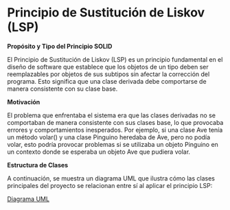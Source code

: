 # **Principio de Sustitución de Liskov (LSP)**

**Propósito y Tipo del Principio SOLID**

El Principio de Sustitución de Liskov (LSP) es un principio fundamental en el diseño de software que establece que los objetos de un tipo deben ser reemplazables por objetos de sus subtipos sin afectar la corrección del programa. Esto significa que una clase derivada debe comportarse de manera consistente con su clase base.

**Motivación**

El problema que enfrentaba el sistema era que las clases derivadas no se comportaban de manera consistente con sus clases base, lo que provocaba errores y comportamientos inesperados. Por ejemplo, si una clase Ave tenía un método volar() y una clase Pinguino heredaba de Ave, pero no podía volar, esto podría provocar problemas si se utilizaba un objeto Pinguino en un contexto donde se esperaba un objeto Ave que pudiera volar.

**Estructura de Clases**

A continuación, se muestra un diagrama UML que ilustra cómo las clases principales del proyecto se relacionan entre sí al aplicar el principio LSP:

 [Diagrama UML](https://github.com/user-attachments/assets/cc9fe5f1-e4eb-48cf-ba1d-4b01633f6bae)

